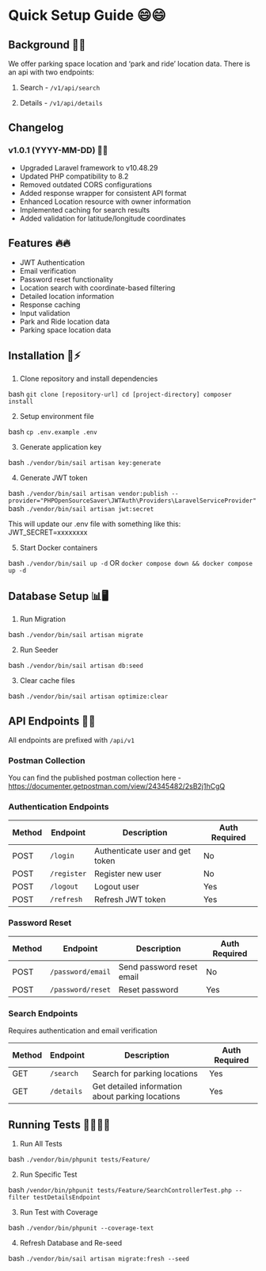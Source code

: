 # Quick Setup Guide 😄😄

## Background 📍🍁

We offer parking space location and ‘park and ride’ location data.
There is an api with two endpoints:

1. Search - `/v1/api/search`

2. Details - `/v1/api/details`


## Changelog

### v1.0.1 (YYYY-MM-DD) 🚀🚀
- Upgraded Laravel framework to v10.48.29 
- Updated PHP compatibility to 8.2
- Removed outdated CORS configurations
- Added response wrapper for consistent API format
- Enhanced Location resource with owner information
- Implemented caching for search results
- Added validation for latitude/longitude coordinates

## Features 🔥🔥
- JWT Authentication
- Email verification
- Password reset functionality
- Location search with coordinate-based filtering
- Detailed location information
- Response caching
- Input validation
- Park and Ride location data
- Parking space location data

## Installation 🔌⚡

1. Clone repository and install dependencies

bash `git clone [repository-url] cd [project-directory] composer install`

2. Setup environment file 

bash `cp .env.example .env`

3. Generate application key

bash `./vendor/bin/sail artisan key:generate`

4. Generate JWT token

bash `./vendor/bin/sail artisan vendor:publish --provider="PHPOpenSourceSaver\JWTAuth\Providers\LaravelServiceProvider"`
bash `./vendor/bin/sail artisan jwt:secret`

This will update our .env file with something like this:
JWT_SECRET=xxxxxxxx

5. Start Docker containers

bash `./vendor/bin/sail up -d` OR `docker compose down && docker compose up -d`

## Database Setup 📊🖥️

1. Run Migration

bash `./vendor/bin/sail artisan migrate`

2. Run Seeder

bash `./vendor/bin/sail artisan db:seed`

3. Clear cache files

bash `./vendor/bin/sail artisan optimize:clear`

## API Endpoints 🎉🎉

All endpoints are prefixed with `/api/v1`

### Postman Collection

You can find the published postman collection here - https://documenter.getpostman.com/view/24345482/2sB2j1hCgQ

### Authentication Endpoints

| Method | Endpoint | Description | Auth Required |
|--------|----------|-------------|---------------|
| POST | `/login` | Authenticate user and get token | No |
| POST | `/register` | Register new user | No |
| POST | `/logout` | Logout user | Yes |
| POST | `/refresh` | Refresh JWT token | Yes |

### Password Reset

| Method | Endpoint | Description | Auth Required |
|--------|----------|-------------|---------------|
| POST | `/password/email` | Send password reset email | No |
| POST | `/password/reset` | Reset password | Yes |

### Search Endpoints
Requires authentication and email verification

| Method | Endpoint | Description | Auth Required |
|--------|----------|-------------|---------------|
| GET | `/search` | Search for parking locations | Yes |
| GET | `/details` | Get detailed information about parking locations | Yes |


## Running Tests 🏃‍♂️🏃‍♂️

1. Run All Tests

bash `./vendor/bin/phpunit tests/Feature/`

2. Run Specific Test

bash `/vendor/bin/phpunit tests/Feature/SearchControllerTest.php --filter testDetailsEndpoint`

3. Run Test with Coverage

bash `./vendor/bin/phpunit --coverage-text`

4. Refresh Database and Re-seed

bash `./vendor/bin/sail artisan migrate:fresh --seed`


